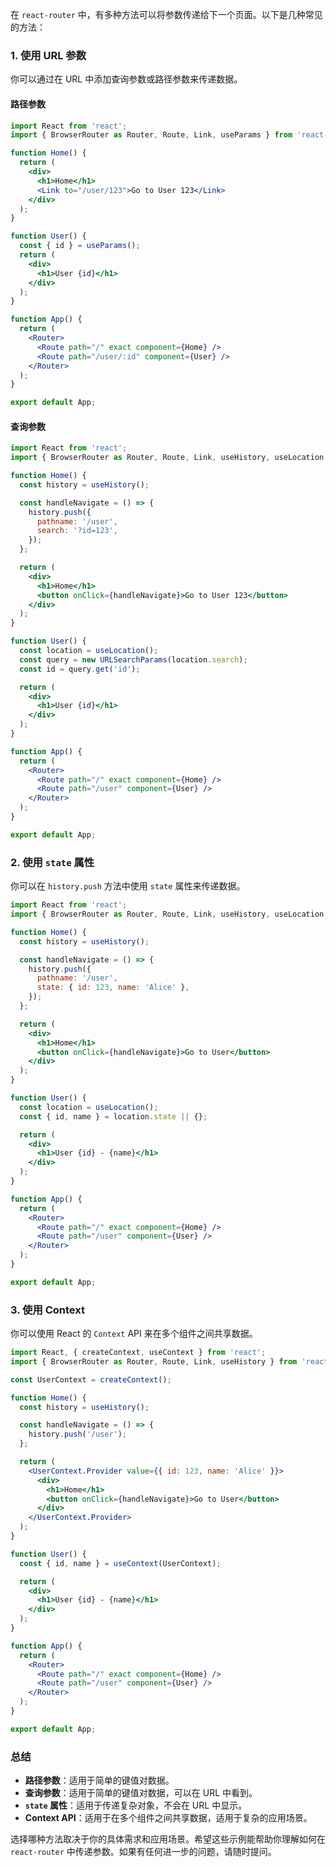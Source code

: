 在 `react-router` 中，有多种方法可以将参数传递给下一个页面。以下是几种常见的方法：

### 1. 使用 URL 参数

你可以通过在 URL 中添加查询参数或路径参数来传递数据。

#### 路径参数

```jsx
import React from 'react';
import { BrowserRouter as Router, Route, Link, useParams } from 'react-router-dom';

function Home() {
  return (
    <div>
      <h1>Home</h1>
      <Link to="/user/123">Go to User 123</Link>
    </div>
  );
}

function User() {
  const { id } = useParams();
  return (
    <div>
      <h1>User {id}</h1>
    </div>
  );
}

function App() {
  return (
    <Router>
      <Route path="/" exact component={Home} />
      <Route path="/user/:id" component={User} />
    </Router>
  );
}

export default App;
```

#### 查询参数

```jsx
import React from 'react';
import { BrowserRouter as Router, Route, Link, useHistory, useLocation } from 'react-router-dom';

function Home() {
  const history = useHistory();

  const handleNavigate = () => {
    history.push({
      pathname: '/user',
      search: '?id=123',
    });
  };

  return (
    <div>
      <h1>Home</h1>
      <button onClick={handleNavigate}>Go to User 123</button>
    </div>
  );
}

function User() {
  const location = useLocation();
  const query = new URLSearchParams(location.search);
  const id = query.get('id');

  return (
    <div>
      <h1>User {id}</h1>
    </div>
  );
}

function App() {
  return (
    <Router>
      <Route path="/" exact component={Home} />
      <Route path="/user" component={User} />
    </Router>
  );
}

export default App;
```

### 2. 使用 `state` 属性

你可以在 `history.push` 方法中使用 `state` 属性来传递数据。

```jsx
import React from 'react';
import { BrowserRouter as Router, Route, Link, useHistory, useLocation } from 'react-router-dom';

function Home() {
  const history = useHistory();

  const handleNavigate = () => {
    history.push({
      pathname: '/user',
      state: { id: 123, name: 'Alice' },
    });
  };

  return (
    <div>
      <h1>Home</h1>
      <button onClick={handleNavigate}>Go to User</button>
    </div>
  );
}

function User() {
  const location = useLocation();
  const { id, name } = location.state || {};

  return (
    <div>
      <h1>User {id} - {name}</h1>
    </div>
  );
}

function App() {
  return (
    <Router>
      <Route path="/" exact component={Home} />
      <Route path="/user" component={User} />
    </Router>
  );
}

export default App;
```

### 3. 使用 Context

你可以使用 React 的 `Context` API 来在多个组件之间共享数据。

```jsx
import React, { createContext, useContext } from 'react';
import { BrowserRouter as Router, Route, Link, useHistory } from 'react-router-dom';

const UserContext = createContext();

function Home() {
  const history = useHistory();

  const handleNavigate = () => {
    history.push('/user');
  };

  return (
    <UserContext.Provider value={{ id: 123, name: 'Alice' }}>
      <div>
        <h1>Home</h1>
        <button onClick={handleNavigate}>Go to User</button>
      </div>
    </UserContext.Provider>
  );
}

function User() {
  const { id, name } = useContext(UserContext);

  return (
    <div>
      <h1>User {id} - {name}</h1>
    </div>
  );
}

function App() {
  return (
    <Router>
      <Route path="/" exact component={Home} />
      <Route path="/user" component={User} />
    </Router>
  );
}

export default App;
```

### 总结

- **路径参数**：适用于简单的键值对数据。
- **查询参数**：适用于简单的键值对数据，可以在 URL 中看到。
- **`state` 属性**：适用于传递复杂对象，不会在 URL 中显示。
- **Context API**：适用于在多个组件之间共享数据，适用于复杂的应用场景。

选择哪种方法取决于你的具体需求和应用场景。希望这些示例能帮助你理解如何在 `react-router` 中传递参数。如果有任何进一步的问题，请随时提问。
